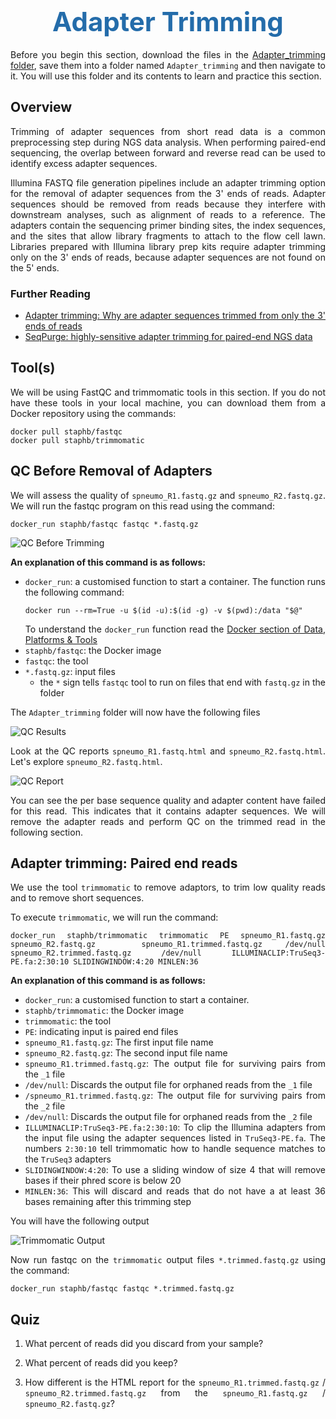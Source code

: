 <h1 style="text-align:center"><span style="color:#246CAA; font-size:1.5em">Adapter Trimming</span></h1>

Before you begin this section, download the files in the [Adapter_trimming folder](https://advanced_bioinformatics_training.cog.sanger.ac.uk/index.html?prefix=Adapter_trimming/), save them into a folder named `Adapter_trimming` and then navigate to it. You will use this folder and its contents to learn and practice this section.

## Overview

Trimming of adapter sequences from short read data is a common preprocessing step during NGS data analysis. When performing paired-end sequencing, the overlap between forward and reverse read can be used to identify excess adapter sequences.

Illumina FASTQ file generation pipelines include an adapter trimming option for the removal of adapter sequences from the 3' ends of reads. Adapter sequences should be removed from reads because they interfere with downstream analyses, such as alignment of reads to a reference. The adapters contain the sequencing primer binding sites, the index sequences, and the sites that allow library fragments to attach to the flow cell lawn. Libraries prepared with Illumina library prep kits require adapter trimming only on the 3' ends of reads, because adapter sequences are not found on the 5' ends.

### Further Reading
- [Adapter trimming: Why are adapter sequences trimmed from only the 3' ends of reads](https://knowledge.illumina.com/software/general/software-general-reference_material-list/000002905)
- [SeqPurge: highly-sensitive adapter trimming for paired-end NGS data](https://bmcbioinformatics.biomedcentral.com/articles/10.1186/s12859-016-1069-7)

## Tool(s)

We will be using FastQC and trimmomatic tools in this section. If you do not have these tools in your local machine, you can download them from a Docker repository using the commands:
```
docker pull staphb/fastqc
docker pull staphb/trimmomatic
```

## QC Before Removal of Adapters

We will assess the quality of `spneumo_R1.fastq.gz` and `spneumo_R2.fastq.gz`. We will run the fastqc program on this read using the command:
```
docker_run staphb/fastqc fastqc *.fastq.gz
```
![QC Before Trimming](/img/adapter_trimming_1.png "QC Before Trimming")

**An explanation of this command is as follows:**
- `docker_run`: a customised function to start a container. The function runs the following command:
    ```
    docker run --rm=True -u $(id -u):$(id -g) -v $(pwd):/data "$@"
    ```
    To understand the `docker_run` function read the [Docker section of Data, Platforms & Tools](Advanced_Bioinformatics/bioinformatics_tools?id=_1-docker)
- `staphb/fastqc`: the Docker image
- `fastqc`: the tool
-  `*.fastq.gz`: input files
   -  the `*` sign tells `fastqc` tool to run on files that end with `fastq.gz` in the folder

The `Adapter_trimming` folder will now have the following files

![QC Results](/img/adapter_trimming_2.png "QC Results")

Look at the QC reports `spneumo_R1.fastq.html` and `spneumo_R2.fastq.html`.  Let's explore `spneumo_R2.fastq.html`.

![QC Report](/img/adapter_trimming_3.png "QC Report")

You can see the per base sequence quality and adapter content have failed for this read. This indicates that it contains adapter sequences. We will remove the adapter reads and perform QC on the trimmed read in the following section.


## Adapter trimming: Paired end reads

We use the tool `trimmomatic` to remove adaptors, to trim low quality reads and to remove short sequences.

To execute `trimmomatic`, we will run the command:
```
docker_run staphb/trimmomatic trimmomatic PE spneumo_R1.fastq.gz spneumo_R2.fastq.gz  spneumo_R1.trimmed.fastq.gz /dev/null spneumo_R2.trimmed.fastq.gz /dev/null ILLUMINACLIP:TruSeq3-PE.fa:2:30:10 SLIDINGWINDOW:4:20 MINLEN:36
```

**An explanation of this command is as follows:**
- `docker_run`: a customised function to start a container.
- `staphb/trimmomatic`: the Docker image
- `trimmomatic`: the tool
- `PE`: indicating input is paired end files
- `spneumo_R1.fastq.gz`: The first input file name
- `spneumo_R2.fastq.gz`: The second input file name
- `spneumo_R1.trimmed.fastq.gz`: The output file for surviving pairs from the `_1` file
- `/dev/null`: Discards the output file for orphaned reads from the `_1` file 
- `/spneumo_R1.trimmed.fastq.gz`: The output file for surviving pairs from the `_2` file 
- `/dev/null`: Discards the output file for orphaned reads from the `_2` file 
- `ILLUMINACLIP:TruSeq3-PE.fa:2:30:10`: To clip the Illumina adapters from the input file using the adapter sequences listed in `TruSeq3-PE.fa`. The numbers `2:30:10` tell trimmomatic how to handle sequence matches to the `TruSeq3` adapters
- `SLIDINGWINDOW:4:20`: To use a sliding window of size 4 that will remove bases if their phred score is below 20 
- `MINLEN:36`: This will discard and reads that do not have a at least 36 bases remaining after this trimming step 

You will have the following output

![Trimmomatic Output](/img/adapter_trimming_4.png "Trimmomatic Output")

Now run fastqc on the `trimmomatic` output files `*.trimmed.fastq.gz` using the command:
```
docker_run staphb/fastqc fastqc *.trimmed.fastq.gz
```

## Quiz

1. What percent of reads did you discard from your sample?

2. What percent of reads did you keep?

3. How different is the HTML report for the `spneumo_R1.trimmed.fastq.gz` / `spneumo_R2.trimmed.fastq.gz` from the `spneumo_R1.fastq.gz` / `spneumo_R2.fastq.gz`?

<style>body {text-align: justify}</style>